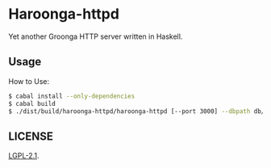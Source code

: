Haroonga-httpd
===

Yet another Groonga HTTP server written in Haskell.

## Usage

How to Use:

```bash
$ cabal install --only-dependencies
$ cabal build
$ ./dist/build/haroonga-httpd/haroonga-httpd [--port 3000] --dbpath db/test.db
```

## LICENSE

[LGPL-2.1](LICENSE).
